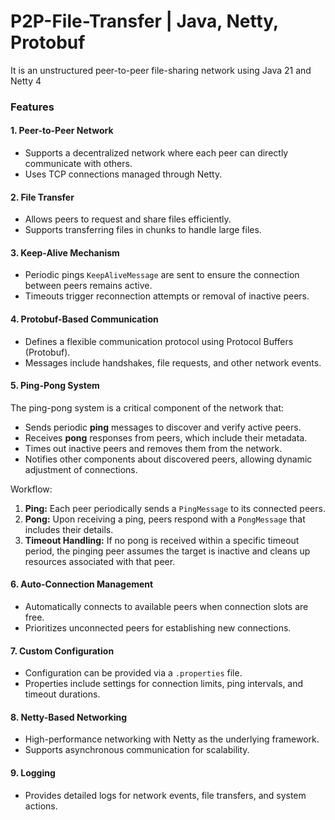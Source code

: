 # P2P-File-Transfer | Java, Netty, Protobuf
It is an unstructured peer-to-peer file-sharing network using Java 21 and Netty 4

### Features

#### 1. **Peer-to-Peer Network**
- Supports a decentralized network where each peer can directly communicate with others.
- Uses TCP connections managed through Netty.

#### 2. **File Transfer**
- Allows peers to request and share files efficiently.
- Supports transferring files in chunks to handle large files.

#### 3. **Keep-Alive Mechanism**
- Periodic pings `KeepAliveMessage` are sent to ensure the connection between peers remains active.
- Timeouts trigger reconnection attempts or removal of inactive peers.

#### 4. **Protobuf-Based Communication**
- Defines a flexible communication protocol using Protocol Buffers (Protobuf).
- Messages include handshakes, file requests, and other network events.

#### 5. **Ping-Pong System**
The ping-pong system is a critical component of the network that:
- Sends periodic **ping** messages to discover and verify active peers.
- Receives **pong** responses from peers, which include their metadata.
- Times out inactive peers and removes them from the network.
- Notifies other components about discovered peers, allowing dynamic adjustment of connections.

Workflow:
1. **Ping:** Each peer periodically sends a `PingMessage` to its connected peers.
2. **Pong:** Upon receiving a ping, peers respond with a `PongMessage` that includes their details.
3. **Timeout Handling:** If no pong is received within a specific timeout period, the pinging peer assumes the target is inactive and cleans up resources associated with that peer.

#### 6. **Auto-Connection Management**
- Automatically connects to available peers when connection slots are free.
- Prioritizes unconnected peers for establishing new connections.

#### 7. **Custom Configuration**
- Configuration can be provided via a `.properties` file.
- Properties include settings for connection limits, ping intervals, and timeout durations.

#### 8. **Netty-Based Networking**
- High-performance networking with Netty as the underlying framework.
- Supports asynchronous communication for scalability.

#### 9. **Logging**
- Provides detailed logs for network events, file transfers, and system actions.
